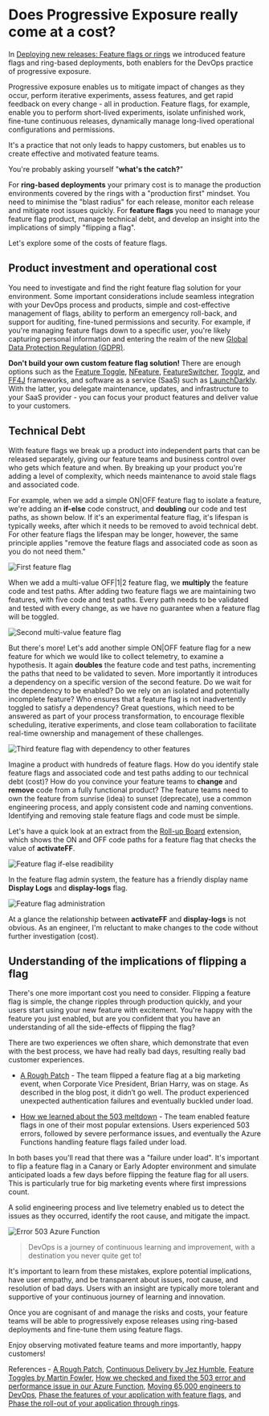 # Does Progressive Exposure really come at a cost?

In [Deploying new releases: Feature flags or rings](https://opensource.com/article/18/2/feature-flags-ring-deployment-model) we introduced feature flags and ring-based deployments, both enablers for the DevOps practice of progressive exposure. 

Progressive exposure enables us to mitigate impact of changes as they occur, perform iterative experiments, assess features, and get rapid feedback on every change - all in production. Feature flags, for example, enable you to perform short-lived experiments, isolate unfinished work, fine-tune continuous releases, dynamically manage long-lived operational configurations and permissions.   

It's a practice that not only leads to happy customers, but enables us to create effective and motivated feature teams. 

You're probably asking yourself "**what's the catch?**" 

For **ring-based deployments** your primary cost is to manage the production environments covered by the rings with a "production first" mindset. You need to minimise the "blast radius" for each release, monitor each release and mitigate root issues quickly. For **feature flags** you need to manage your feature flag product, manage technical debt, and develop an insight into the implications of simply "flipping a flag".

Let's explore some of the costs of feature flags.

## Product investment and operational cost

You need to investigate and find the right feature flag solution for your environment. Some important considerations include seamless integration with your DevOps process and products, simple and cost-effective management of flags, ability to perform an emergency roll-back, and support for auditing, fine-tuned permissions and security. For example, if you're managing feature flags down to a specific user, you're likely capturing personal information and entering the realm of the new [Global Data Protection Regulation (GDPR)](https://ec.europa.eu/commission/priorities/justice-and-fundamental-rights/data-protection/2018-reform-eu-data-protection-rules_en).

**Don't build your own custom feature flag solution!** There are enough options such as the [Feature Toggle](https://github.com/jason-roberts/FeatureToggle), [NFeature](https://github.com/benaston/NFeature), [FeatureSwitcher](https://github.com/mexx/FeatureSwitcher), [Togglz](https://github.com/togglz/togglz), and [FF4J](https://github.com/clun/ff4j) frameworks, and software as a service (SaaS) such as [LaunchDarkly](https://www.launchdarkly.com). With the latter, you delegate maintenance, updates, and infrastructure to your SaaS provider - you can focus your product features and deliver value to your customers.

## Technical Debt

With feature flags we break up a product into independent parts that can be released separately, giving our feature teams and business control over who gets which feature and when. By breaking up your product you're adding a level of complexity, which needs maintenance to avoid stale flags and associated code.

For example, when we add a simple ON|OFF feature flag to isolate a feature, we're adding an **if-else** code construct, and **doubling** our code and test paths, as shown below. If it's an experimental feature flag, it's lifespan is typically weeks, after which it needs to be removed to avoid technical debt. For other feature flags the lifespan may be longer, however, the same principle applies "remove the feature flags and associated code as soon as you do not need them."  

![First feature flag](_img/progressive-exposure-cost/feature-flag-1.png)

When we add a multi-value OFF|1|2 feature flag, we **multiply** the feature code and test paths. After adding two feature flags we are maintaining two features, with five code and test paths. Every path needs to be validated and tested with every change, as we have no guarantee when a feature flag will be toggled.

![Second multi-value feature flag](_img/progressive-exposure-cost/feature-flag-2.png)

But there's more! Let's add another simple ON|OFF feature flag for a new feature for which we would like to collect telemetry, to examine a hypothesis. It again **doubles** the feature code and test paths, incrementing the paths that need to be validated to seven. More importantly it introduces a dependency on a specific version of the second feature. Do we wait for the dependency to be enabled? Do we rely on an isolated and potentially incomplete feature? Who ensures that a feature flag is not inadvertently toggled to satisfy a dependency? Great questions, which need to be answered as part of your process transformation, to encourage flexible scheduling, iterative experiments, and close team collaboration to facilitate real-time ownership and management of these challenges. 

![Third feature flag with dependency to other features](_img/progressive-exposure-cost/feature-flag-3.png)

Imagine a product with hundreds of feature flags. How do you identify stale feature flags and associated code and test paths adding to our technical debt (cost)? How do you convince your feature teams to **change** and **remove** code from a fully functional product? The feature teams need to own the feature from sunrise (idea) to sunset (deprecate), use a common engineering process, and apply consistent code and naming conventions. Identifying and removing stale feature flags and code must be simple.  

Let's have a quick look at an extract from the [Roll-up Board](https://github.com/ALM-Rangers/Roll-Up-Board-Widget-Extension) extension, which shows the ON and OFF code paths for a feature flag that checks the value of **activateFF**.

![Feature flag if-else readibility](_img/progressive-exposure-cost/feature-flag-code.png)

In the feature flag admin system, the feature has a friendly display name **Display Logs** and **display-logs** flag.

![Feature flag administration](_img/progressive-exposure-cost/feature-flag-admin.png)

At a glance the relationship between **activateFF** and **display-logs** is not obvious. As an engineer, I'm reluctant to make changes to the code without further investigation (cost).  

## Understanding of the implications of flipping a flag

There's one more important cost you need to consider. Flipping a feature flag is simple, the change ripples through production quickly, and your users start using your new feature with excitement. You're happy with the feature you just enabled, but are you confident that you have an understanding of all the side-effects of flipping the flag?

There are two experiences we often share, which demonstrate that even with the best process, we have had really bad days, resulting really bad customer experiences.

- [A Rough Patch](https://aka.ms/bh-ff-sos) - The team flipped a feature flag at a big marketing event, when Corporate Vice President, Brian Harry, was on stage. As described in the blog post, it didn’t go well. The product experienced unexpected authentication failures and eventually buckled under load.

- [How we learned about the 503 meltdown](https://aka.ms/vsar-ff-sos) - The team enabled feature flags in one of their most popular extensions. Users experienced 503 errors, followed by severe performance issues, and eventually the Azure Functions handling feature flags failed under load. 

In both bases you'll read that there was a "failure under load". It's important to flip a feature flag in a Canary or Early Adopter environment and simulate anticipated loads a few days before flipping the feature flag for all users. This is particularly true for big marketing events where first impressions count.

A solid engineering process and live telemetry enabled us to detect the issues as they occurred, identify the root cause, and mitigate the impact. 

![Error 503 Azure Function](_img/progressive-exposure-cost/feature-flag-503.png)

> DevOps is a journey of continuous learning and improvement, with a destination you never quite get to!

It's important to learn from these mistakes, explore potential implications, have user empathy, and be transparent about issues, root cause, and resolution of bad days. Users with an insight are typically more tolerant and supportive of your continuous journey of learning and innovation.

Once you are cognisant of and manage the risks and costs, your feature teams will be able to progressively expose releases using ring-based deployments and fine-tune them using feature flags. 

Enjoy observing motivated feature teams and more importantly, happy customers!

References - [A Rough Patch](https://aka.ms/bh-ff-sos), [Continuous Delivery by Jez Humble](https://www.continuousdelivery.com/), [Feature Toggles by Martin Fowler](https://martinfowler.com/bliki/FeatureToggle.html), [How we checked and fixed the 503 error and performance issue in our Azure Function](https://aka.ms/vsar-ff-sos), [Moving 65,000 engineers to DevOps](https://aka.ms/devops), [Phase the features of your application with feature flags](https://docs.microsoft.com/en-us/vsts/articles/phase-features-with-feature-flags), and [Phase the roll-out of your application through rings](https://www.visualstudio.com/en-us/articles/phase-rollout-with-rings). 